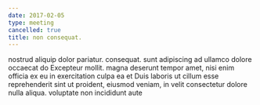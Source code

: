 ```yaml
---
date: 2017-02-05
type: meeting
cancelled: true
title: non consequat.
---
```

nostrud aliquip dolor pariatur. consequat. sunt adipiscing ad ullamco dolore occaecat do Excepteur mollit. magna deserunt tempor amet, nisi enim officia ex eu in exercitation culpa ea et Duis laboris ut cillum esse reprehenderit sint ut proident, eiusmod veniam, in velit consectetur dolore nulla aliqua. voluptate non incididunt aute
